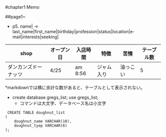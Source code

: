 #chapter1 Memo

##page1~

* p5. 
name|
-> last_name|first_name|birthday|profession|status|location|e-mail|interests|seeking|

|shop|オープン日|入店時間|特徴|苦情|テーブル数|
|---|---|---|---|---|---|
|ダンカンズドーナッツ|4/25|am 8:56|ジャム入り|油っこい|5|

*markdownでは横に余計な数があると、テーブルとして表示されない。

* create database gregs_list; 
  use gregs_list;
  * コマンドは大文字、データベース名は小文字

```
 CREATE TABLE doughnut_list
(
	doughnut_name VARCHAR(10),
	doughnut_tyep VARCHAR(6)
);
```
 

